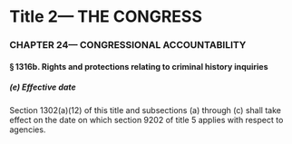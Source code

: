 
# Title 2— THE CONGRESS
### CHAPTER 24— CONGRESSIONAL ACCOUNTABILITY
#### § 1316b. Rights and protections relating to criminal history inquiries
##### (e) Effective date

Section 1302(a)(12) of this title and subsections (a) through (c) shall take effect on the date on which section 9202 of title 5 applies with respect to agencies.
